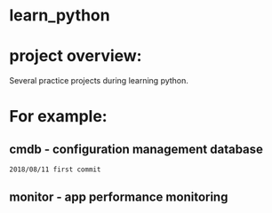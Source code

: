 # learn_python
# project overview:
Several practice projects during learning python.


# For example:
## cmdb   	- configuration management database
`2018/08/11 first commit`
## monitor	- app performance monitoring



